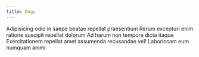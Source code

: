 ```yaml
---
title: Dogs
---
```


Adipisicing odio in saepe beatae repellat praesentium Rerum excepturi enim ratione suscipit repellat dolorum Ad harum non tempora dicta itaque Exercitationem repellat amet assumenda recusandae vel! Laboriosam eum numquam animi
